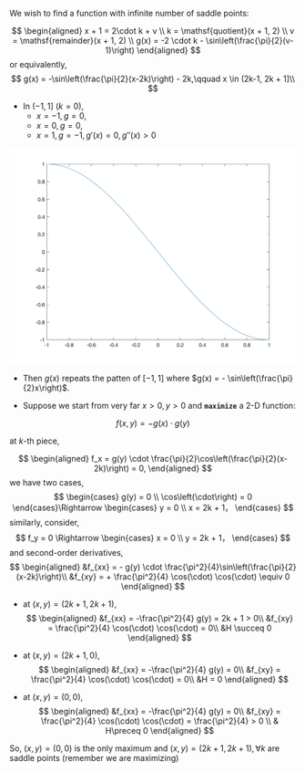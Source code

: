 
We wish to find a function with infinite number of saddle points:

$$
\begin{aligned}
x + 1 = 2\cdot k + v \\
k = \mathsf{quotient}(x + 1, 2) \\
v = \mathsf{remainder}(x + 1, 2) \\
g(x) = 
-2 \cdot k - \sin\left(\frac{\pi}{2}(v-1)\right) 
\end{aligned}
$$
or equivalently,
$$
g(x) = 
-\sin\left(\frac{\pi}{2}(x-2k)\right) - 2k,\qquad x \in (2k-1, 2k + 1]\\
$$


- In $(-1, 1]$ $(k=0)$,
  - $x=-1, g = 0$,
  - $x=0, g = 0$,
  - $x=1, g = -1, g'(x) = 0, g''(x) > 0$

![](example.png)

- Then $g(x)$ repeats the patten of $[-1, 1]$ where $g(x) = - \sin\left(\frac{\pi}{2}x\right)$.

- Suppose we start from very far $x > 0, y >0$ and **`maximize`** a 2-D function:

$$
f(x, y) = - g(x)\cdot g(y)
$$

at $k$-th piece,

$$
\begin{aligned}
    f_x =  g(y) \cdot \frac{\pi}{2}\cos\left(\frac{\pi}{2}(x-2k)\right) = 0,
\end{aligned}
$$
we have two cases,
$$
\begin{cases}
        g(y) = 0 \\
        \cos\left(\cdot\right) = 0
    \end{cases}\Rightarrow
    \begin{cases}
        y = 0 \\
        x = 2k + 1，
    \end{cases}
$$
similarly, consider,
$$
f_y = 0 \Rightarrow \begin{cases}
        x = 0 \\
        y = 2k + 1，
    \end{cases}
$$
and second-order derivatives,
$$
\begin{aligned}
&f_{xx} = - g(y) \cdot \frac{\pi^2}{4}\sin\left(\frac{\pi}{2}(x-2k)\right)\\
&f_{xy} = + \frac{\pi^2}{4} \cos(\cdot) \cos(\cdot) \equiv 0
\end{aligned}
$$

- at $(x,y) = (2k+1, 2k+1)$,
$$
\begin{aligned}
&f_{xx} = -\frac{\pi^2}{4} g(y) = 2k + 1 > 0\\
&f_{xy} = \frac{\pi^2}{4} \cos(\cdot) \cos(\cdot) = 0\\
&H \succeq 0
\end{aligned}
$$

- at $(x,y) = (2k+1, 0)$,
$$
\begin{aligned}
&f_{xx} = -\frac{\pi^2}{4} g(y) = 0\\
&f_{xy} = \frac{\pi^2}{4} \cos(\cdot) \cos(\cdot) = 0\\
&H = 0
\end{aligned}
$$

- at $(x,y) = (0, 0)$,
$$
\begin{aligned}
&f_{xx} = -\frac{\pi^2}{4} g(y) = 0\\
&f_{xy} = \frac{\pi^2}{4} \cos(\cdot) \cos(\cdot) = \frac{\pi^2}{4} > 0 \\
& H\preceq 0
\end{aligned}
$$

So, $(x,y) = (0, 0)$ is the only maximum and $(x,y) = (2k+1, 2k+1), \forall k$ are saddle points (remember we are maximizing)